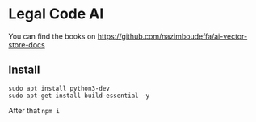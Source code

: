 # Legal Code AI

You can find the books on https://github.com/nazimboudeffa/ai-vector-store-docs

## Install 

```
sudo apt install python3-dev
sudo apt-get install build-essential -y
```

After that `npm i`
